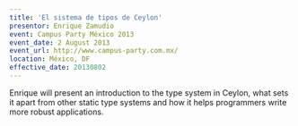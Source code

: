 ```yaml
---
title: 'El sistema de tipos de Ceylon'
presentor: Enrique Zamudio
event: Campus Party México 2013
event_date: 2 August 2013
event_url: http://www.campus-party.com.mx/
location: México, DF
effective_date: 20130802
---
```

Enrique will present an introduction to the type system
in Ceylon, what sets it apart from other static type
systems and how it helps programmers write more robust
applications.
